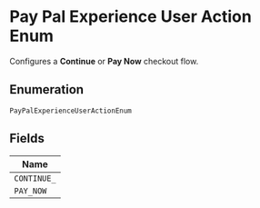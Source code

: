 
# Pay Pal Experience User Action Enum

Configures a <strong>Continue</strong> or <strong>Pay Now</strong> checkout flow.

## Enumeration

`PayPalExperienceUserActionEnum`

## Fields

| Name |
|  --- |
| `CONTINUE_` |
| `PAY_NOW` |

